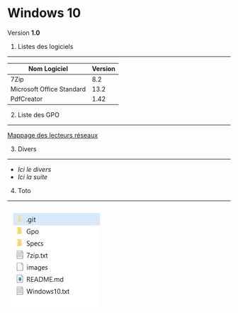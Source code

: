 # Windows 10
Version **1.0**

1. Listes des logiciels
------
Nom Logiciel | Version
-------------|--------
7Zip                      | 8.2
Microsoft Office Standard | 13.2
PdfCreator                | 1.42
2. Liste des GPO
------
[Mappage des lecteurs réseaux](./Gpo/Mappage_reseaux.txt)

3. Divers
----------
- *Ici le divers*
- *Ici la suite*

4. Toto
-------
![alt](./images/Capture.PNG)
